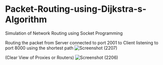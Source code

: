 # Packet-Routing-using-Dijkstra-s-Algorithm

Simulation of Network Routing using Socket Programming

Routing the packet from Server connected to port 2001 to Client listening to port 8000 using the shortest path
![Screenshot (2207)](https://github.com/Sun-0321/Packet-Routing-using-Dijkstra-s-Algorithm/assets/76857995/72079c77-f838-4005-a084-663e60112be0)

(Clear View of Proxies or Routers)
![Screenshot (2206)](https://github.com/Sun-0321/Packet-Routing-using-Dijkstra-s-Algorithm/assets/76857995/2ff39faa-30c3-4cbc-9b8c-9dd751c18fe5)


